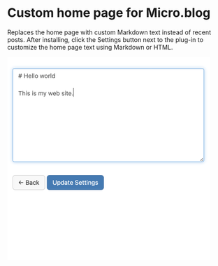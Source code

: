 # Custom home page for Micro.blog

Replaces the home page with custom Markdown text instead of recent posts. After installing, click the Settings button next to the plug-in to customize the home page text using Markdown or HTML.

<img src="homepage_screenshot.png" width="464" height="464" alt="Screenshot of settings screen" />
